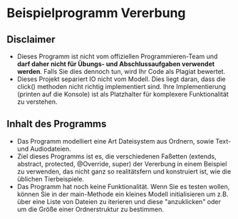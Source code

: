 # Beispielprogramm Vererbung

## Disclaimer
- Dieses Programm ist nicht vom offiziellen Programmieren-Team und **darf daher nicht für Übungs- 
und Abschlussaufgaben verwendet werden**. Falls Sie dies dennoch tun, wird Ihr Code als Plagiat bewertet.
- Dieses Projekt separiert IO nicht vom Modell. Dies liegt daran, dass die click() methoden nicht 
richtig implementiert sind. Ihre Implementierung (printen auf die Konsole) ist als Platzhalter für 
komplexere Funktionalität zu verstehen.
## Inhalt des Programms
- Das Programm modelliert eine Art Dateisystem aus Ordnern, sowie Text- und Audiodateien.
- Ziel dieses Programms ist es, die verschiedenen Faßetten (extends, abstract, protected, @Override, super) der Vererbung 
in einem Beispiel zu verwenden, das nicht ganz so realitätsfern und konstruiert ist, wie die üblichen Tierbeispiele.
- Das Programm hat noch keine Funktionalität. Wenn Sie es testen wollen, können Sie in der main-Methode ein kleines Modell
initialisieren um z.B. über eine Liste von Dateien zu iterieren und diese "anzuklicken" oder um die Größe einer Ordnerstruktur 
zu bestimmen.